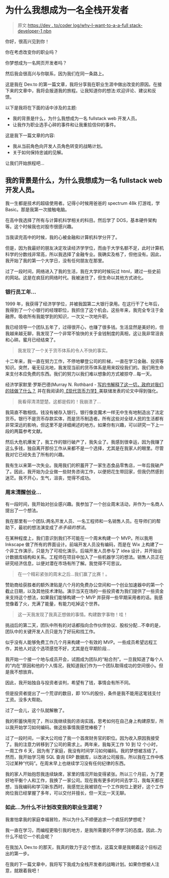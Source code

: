 # 为什么我想成为一名全栈开发者

> 原文:[https://dev . to/coder log/why-I-want-to-a-a-full stack-developer-1 nbn](https://dev.to/coderlog/why-i-want-to-be-a-fullstack-developer-1nbn)

你好，很高兴见到你！

你在考虑改变你的职业吗？

你梦想成为一名网页开发者吗？

然后我会很高兴与你联系，因为我们在同一条路上。

这是我在 Dev.to 的第一篇文章，我将分享我在职业生涯中做出改变的原因。在接下来的文章中，我将会报道我的旅程。让我知道你的想法:欢迎评论、建议和反馈。

以下是我将在下面的话中涉及的主题:

*   我的背景是什么，为什么我想成为一名 fullstack web 开发人员。
*   让我作为职业选手心碎的事件和让我重拾信仰的事件。

这是我下一篇文章的内容:

*   我从当前角色向开发人员角色转变的战略计划。
*   关于如何保持忠诚的见解。

让我们开始旅程吧...

## 我的背景是什么，为什么我想成为一名 fullstack web 开发人员。

我一生都是技术的超级使用者。记得小时候用爸爸的 spectrum 48k 打游戏，学 Basic。那是我第一次接触电脑。

在高中我选择了所有与计算机科学相关的科目。然后学了 DOS，基本硬件架构等。这个时候我也对股市很感兴趣。

当我读完高中的时候，我的心被金融和计算机科学分开了。

但是，因为我最好的朋友决定攻读经济学学位，而由于大学名额不足，此时计算机科学的分数线非常高，所以我选择了金融专业。我确实及格了，但他没有。因此，我开始了我的第一个大学日，没有任何朋友在那里。

过了一段时间，网络进入了我的生活，我在大学的时候玩过 html，建过一些史前的网站。这是在疯狂的网络时代。我被迷住了，但生命以其他方式进化。

### 银行员工年...

1999 年，我获得了经济学学位，并被我国第二大银行录用。在这行干了七年后，我得到了一个小银行的经理职位，我抓住了这个机会。这些年来，我完全专注于金融界。吸收所有我能学到的知识，一次又一次地升职。

我已经领导一个团队五年了，过得很开心，也赚了很多钱。生活显然是美好的，但我越来越无聊，我发现了一个非常不愉快的关于金钱制度的真相，这让我非常沮丧和心碎。蜜月已经结束了。

> 我发现了一个关于货币体系的令人不快的事实。

十二年来，我一直在努力工作，不停地攀登公司的阶梯，一直在学习金融、投资等知识。突然，毫无征兆地，我发现当前的货币体系是用来奴役我们的。我们用生命来支付本应免费的东西。我们的努力以我们难以想象的方式被掠夺...每一天。

经济学家默里·罗斯巴德(Murray N. Rothbard - [写的书解释了这一切，政府对我们的钱做了什么？](https://mises-media.s3.amazonaws.com/What%20Has%20Government%20Done%20to%20Our%20Money_3.pdf?file=1&type=document)
并在我阅读的[【现代货币力学】](https://upload.wikimedia.org/wikipedia/commons/4/4a/Modern_Money_Mechanics.pdf)美联储发表的论文中得到强化。

> 我看得清清楚楚。这都是假的！我崩溃了...

我简直不敢相信。钱没有被存入银行。银行像变魔术一样无中生有地制造出了法定货币。银行不是货币存款实体，而是货币制造者。所有这些对全球人民的生活都有非常深远的影响，但这里不是详细阐述的地方。如果你有兴趣，可以研究一下上一段的两篇参考文献。

然后大危机爆发了，我工作的银行破产了，我失业了。我感到很幸运，因为我赚了这么多钱，独自离开那份工作从来都不是一个选择，尤其是在我家人的眼里。尽管我对它已经失去了所有的兴趣。

我有生以来第一次失业。我用我们的积蓄开了一家生态食品零售店，一年后我破产了。因此，我开始为企业做一些财务咨询工作，以便把花生带回家，但我仍然感到迷茫。我不开心，生气，沮丧，觉得不成功。

### 周末清醒创业...

有一段时间，我开始对创业感兴趣。我参加了一个创业周末活动，并作为一名商人提出了一个想法。

我在那里有一个团队:两名开发人员、一名工程师和一名销售人员。在导师们的帮助下，最初的想法演变成了*杀手级的想法*。

在某种程度上，我们意识到我们不可能在一个周末构建一个 MVP。所以我用 Inkscape 做了所有的界面设计。前端开发人员没有编码，而是在 Wix 上构建了一个非工作演示，只是为了可视化演示。后端开发人员参与了 idea 设计，并开始设计数据库结构和关系。工程师在项目中加入了一些机器学习的想法。销售人员正在研究经济信息，以便对潜在市场有所了解。我觉得不可思议。

> 在一个精彩紧张的周末之后...我们赢了比赛！。

赞助商给获胜者的额外津贴是六个月的免费办公空间和一个创业加速器中的第一个截止日期，以及其他技术津贴。演示当天在场的一些投资者为我们提供了一些资金来支持这个想法，如果我们能够构建一个 MVP 并获得一些早期采用者的话。我感觉像着了火，充满了能量，有能力吃掉这个世界。

> 这一天我发现了我真正想做的事情。构建数字事物！哇！

挑战后的第二天，团队中所有的对话都指向合作伙伴协议、股权分配...不幸的是，团队中的关键开发人员只是为了好玩和找工作。

似乎没有人能够免费工作几个月来构建一个有效的 MVP。一些成员希望远程工作，其他人对这个选项感觉不好，尤其是在早期阶段...

我开始一个接一个地与成员开会，试图成为团队的“粘合剂”。一旦我知道了每个人的“内在”原因和他的个人情况，我知道我们作为一个团队取得成功的空间很小。但是我不想放弃。

因此，我开始独自与投资者谈判，希望有了钱，事情会有所不同。

但是投资者提出了一个荒谬的数目，即 10%的股份，条件是我不能用这笔钱支付工资。没多大帮助。

过了一会儿，这个队就解散了。

我的积蓄快用完了，所以我继续我的咨询实践，思考如何在自己身上构建原型，所以我开始学习如何编码。做这些事情我感觉棒极了！

过了一段时间，一家大公司给了我一个首席财务官的职位。因为收入原因我接受了。我的注意力转移到了公司的需求上。两年来，我每天工作 10 到 12 个小时，一周工作 6 天，因为有了家庭，我没有时间学习如何编码。我的梦想被冻结了。然而，我开始学习用 SQL 查询 ERP 数据库，以改进公司报告。所以我在工作中练习过某种“代码”。在周末早上也继续学习没有任何纪律的东西。

我的家人开始抱怨我连续缺席，家里的情况开始变得紧张。所以三个月前，为了更好地平衡个人和工作，我换了一家公司。现在我有更多的时间去学习，我每天都在想，当我编码和学习新东西时，我感觉比我被锁在一个工作岗位上更好，这个工作岗位我已经掌握了多年，可以交付并擅长，但一天比一天无聊。

### 如此...为什么不计划改变我的职业生涯呢？

我害怕拿我的家庭幸福冒险，所以为什么不顺便追求一个疯狂的梦想呢？

我一直在学习，而编程更吸引我的地方，是我所需要的不停学习的态度。因此..为什么不给它一个机会呢？

在我加入 Dev.to 的那天，我真的致力于这个想法，这篇文章是我朝着这个目标迈出的第一步。

在我的下一篇文章中，我将写下我成为全栈开发者的战略计划。如果你想被人注意，就跟着我吧！